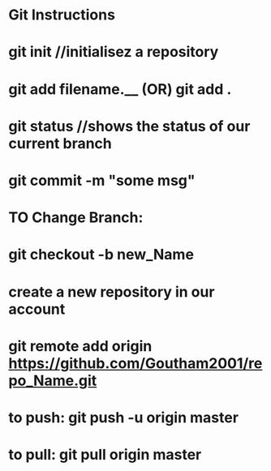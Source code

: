 # Git Instructions
# git init  //initialisez a repository
# git add filename.__  (OR)  git add .  
# git status //shows the status of our current branch
# git commit -m "some msg"

# TO Change Branch:
# git checkout -b new_Name

# create a new repository in our account
# git remote add origin https://github.com/Goutham2001/repo_Name.git
# to push: git push -u origin master
# to pull: git pull origin master
